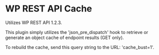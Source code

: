 WP REST API Cache
=============
Utilizes WP REST API 1.2.3.

This plugin simply utilizes the 'json_pre_dispatch' hook to retrieve or generate an object cache of endpoint results (GET only).

To rebuild the cache, send this query string to the URL: 'cache_bust=1'.